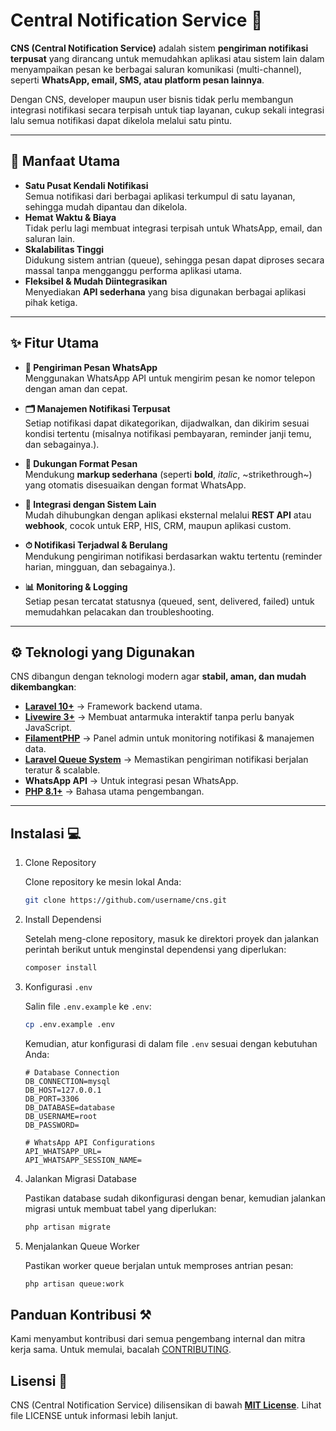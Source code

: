 # Central Notification Service 🔔  

**CNS (Central Notification Service)** adalah sistem **pengiriman notifikasi terpusat** yang dirancang untuk memudahkan aplikasi atau sistem lain dalam menyampaikan pesan ke berbagai saluran komunikasi (multi-channel), seperti **WhatsApp, email, SMS, atau platform pesan lainnya**.  

Dengan CNS, developer maupun user bisnis tidak perlu membangun integrasi notifikasi secara terpisah untuk tiap layanan, cukup sekali integrasi lalu semua notifikasi dapat dikelola melalui satu pintu.  

---

## 🎯 Manfaat Utama
- **Satu Pusat Kendali Notifikasi**  
  Semua notifikasi dari berbagai aplikasi terkumpul di satu layanan, sehingga mudah dipantau dan dikelola.  
- **Hemat Waktu & Biaya**  
  Tidak perlu lagi membuat integrasi terpisah untuk WhatsApp, email, dan saluran lain.  
- **Skalabilitas Tinggi**  
  Didukung sistem antrian (queue), sehingga pesan dapat diproses secara massal tanpa mengganggu performa aplikasi utama.  
- **Fleksibel & Mudah Diintegrasikan**  
  Menyediakan **API sederhana** yang bisa digunakan berbagai aplikasi pihak ketiga.  

---

## ✨ Fitur Utama
- **📱 Pengiriman Pesan WhatsApp**  
  Menggunakan WhatsApp API untuk mengirim pesan ke nomor telepon dengan aman dan cepat.  

- **🗂 Manajemen Notifikasi Terpusat**  
  Setiap notifikasi dapat dikategorikan, dijadwalkan, dan dikirim sesuai kondisi tertentu (misalnya notifikasi pembayaran, reminder janji temu, dan sebagainya.).  

- **📝 Dukungan Format Pesan**  
  Mendukung **markup sederhana** (seperti **bold**, *italic*, ~strikethrough~) yang otomatis disesuaikan dengan format WhatsApp.  

- **🔗 Integrasi dengan Sistem Lain**  
  Mudah dihubungkan dengan aplikasi eksternal melalui **REST API** atau **webhook**, cocok untuk ERP, HIS, CRM, maupun aplikasi custom.  

- **⏱ Notifikasi Terjadwal & Berulang**  
  Mendukung pengiriman notifikasi berdasarkan waktu tertentu (reminder harian, mingguan, dan sebagainya.).  

- **📊 Monitoring & Logging**  
  Setiap pesan tercatat statusnya (queued, sent, delivered, failed) untuk memudahkan pelacakan dan troubleshooting.  

---

## ⚙️ Teknologi yang Digunakan
CNS dibangun dengan teknologi modern agar **stabil, aman, dan mudah dikembangkan**:

- **[Laravel 10+](https://laravel.com/)** → Framework backend utama.  
- **[Livewire 3+](https://laravel-livewire.com/)** → Membuat antarmuka interaktif tanpa perlu banyak JavaScript.  
- **[FilamentPHP](https://filamentphp.com/)** → Panel admin untuk monitoring notifikasi & manajemen data.  
- **[Laravel Queue System](https://laravel.com/docs/queues)** → Memastikan pengiriman notifikasi berjalan teratur & scalable.  
- **WhatsApp API** → Untuk integrasi pesan WhatsApp.  
- **[PHP 8.1+](https://php.net/)** → Bahasa utama pengembangan.  

---

## Instalasi 💻

1. Clone Repository

    Clone repository ke mesin lokal Anda:
    ```bash
    git clone https://github.com/username/cns.git
    ```

2. Install Dependensi

    Setelah meng-clone repository, masuk ke direktori proyek dan jalankan perintah berikut untuk menginstal dependensi yang diperlukan:
    ```bash
    composer install
    ```

3. Konfigurasi `.env`

    Salin file `.env.example` ke `.env`:
    ```bash
    cp .env.example .env
    ```
    Kemudian, atur konfigurasi di dalam file `.env` sesuai dengan kebutuhan Anda:
    ```env
    # Database Connection
    DB_CONNECTION=mysql
    DB_HOST=127.0.0.1
    DB_PORT=3306
    DB_DATABASE=database
    DB_USERNAME=root
    DB_PASSWORD=

    # WhatsApp API Configurations
    API_WHATSAPP_URL=
    API_WHATSAPP_SESSION_NAME=
    ```
    
4. Jalankan Migrasi Database

    Pastikan database sudah dikonfigurasi dengan benar, kemudian jalankan migrasi untuk membuat tabel yang diperlukan:
    ```bash
    php artisan migrate
    ```

5. Menjalankan Queue Worker
    
    Pastikan worker queue berjalan untuk memproses antrian pesan:

    ```bash
    php artisan queue:work
    ```

## Panduan Kontribusi ⚒️

Kami menyambut kontribusi dari semua pengembang internal dan mitra kerja sama. Untuk memulai, bacalah [CONTRIBUTING](CONTRIBUTING.md).

## Lisensi 🔐

CNS (Central Notification Service) dilisensikan di bawah **[MIT License](LICENSE)**. Lihat file LICENSE untuk informasi lebih lanjut.
